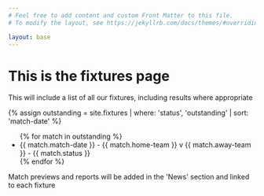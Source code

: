 ```yaml
---
# Feel free to add content and custom Front Matter to this file.
# To modify the layout, see https://jekyllrb.com/docs/themes/#overriding-theme-defaults

layout: base
---
```

<h1>This is the fixtures page</h1>

<p>This will include a list of all our fixtures, including results where appropriate</p>
{% assign outstanding = site.fixtures | where: 'status', 'outstanding' | sort: 'match-date' %}
<ul>
{% for match in outstanding %}
<li>{{ match.match-date }} - {{ match.home-team }} v {{ match.away-team }} - {{ match.status }}</li>
{% endfor %}
</ul>
<p>Match previews and reports will be added in the 'News' section and linked to each fixture</p>

